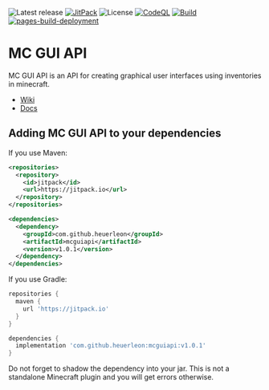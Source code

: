 ![Latest release](https://img.shields.io:/github/v/release/heuerleon/mcguiapi)
[![JitPack](https://jitpack.io/v/heuerleon/mcguiapi.svg)](https://jitpack.io/#heuerleon/mcguiapi)
![License](https://img.shields.io:/github/license/heuerleon/mcguiapi)
[![CodeQL](https://github.com/heuerleon/mcguiapi/actions/workflows/codeql-analysis.yml/badge.svg?branch=master)](https://github.com/heuerleon/mcguiapi/actions/workflows/codeql-analysis.yml)
[![Build](https://github.com/heuerleon/mcguiapi/actions/workflows/build.yml/badge.svg?branch=master)](https://github.com/heuerleon/mcguiapi/actions/workflows/build.yml)
[![pages-build-deployment](https://github.com/heuerleon/mcguiapi/actions/workflows/pages/pages-build-deployment/badge.svg?branch=master)](https://github.com/heuerleon/mcguiapi/actions/workflows/pages/pages-build-deployment)
# MC GUI API
MC GUI API is an API for creating graphical user interfaces using inventories in minecraft.
- [Wiki](https://github.com/heuerleon/mcguiapi/wiki)
- [Docs](https://heuerleon.github.io/mcguiapi/)

## Adding MC GUI API to your dependencies
If you use Maven:
```xml
<repositories>
  <repository>
    <id>jitpack</id>
    <url>https://jitpack.io</url>
  </repository>
</repositories>

<dependencies>
  <dependency>
    <groupId>com.github.heuerleon</groupId>
    <artifactId>mcguiapi</artifactId>
    <version>v1.0.1</version>
  </dependency>
</dependencies>
```

If you use Gradle:
```groovy
repositories {
  maven {
    url 'https://jitpack.io'
  }
}

dependencies {
  implementation 'com.github.heuerleon:mcguiapi:v1.0.1'
}
```

Do not forget to shadow the dependency into your jar. This is not a standalone Minecraft plugin and you will get errors otherwise.
